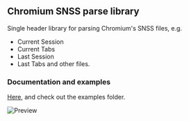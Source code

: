 ##  Chromium SNSS parse library
Single header library for parsing Chromium's SNSS files, e.g.
* Current Session
* Current Tabs
* Last Session
* Last Tabs
and other files.

### Documentation and examples

[Here](https://github.com/instance01/chromium-snss-parse/wiki/), and check out the examples folder.

![Preview](https://0x1.pl/fs/data/output.gif)
